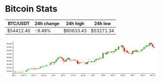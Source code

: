 # Bitcoin Stats

BTC/USDT|24h change|24h high|24h low|
|---|---|---|---|
|$54412.40|-9.49%|$60633.43|$53271.34|

<img src="./chart.svg">
